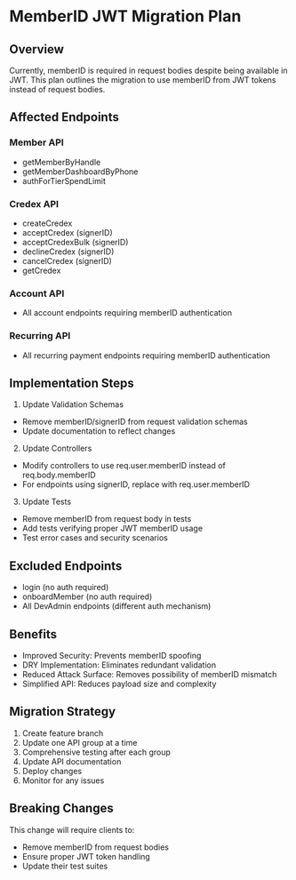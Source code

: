 # MemberID JWT Migration Plan

## Overview
Currently, memberID is required in request bodies despite being available in JWT. This plan outlines the migration to use memberID from JWT tokens instead of request bodies.

## Affected Endpoints

### Member API
- getMemberByHandle
- getMemberDashboardByPhone
- authForTierSpendLimit

### Credex API
- createCredex
- acceptCredex (signerID)
- acceptCredexBulk (signerID)
- declineCredex (signerID)
- cancelCredex (signerID)
- getCredex

### Account API
- All account endpoints requiring memberID authentication

### Recurring API
- All recurring payment endpoints requiring memberID authentication

## Implementation Steps

1. Update Validation Schemas
- Remove memberID/signerID from request validation schemas
- Update documentation to reflect changes

2. Update Controllers
- Modify controllers to use req.user.memberID instead of req.body.memberID
- For endpoints using signerID, replace with req.user.memberID

3. Update Tests
- Remove memberID from request body in tests
- Add tests verifying proper JWT memberID usage
- Test error cases and security scenarios

## Excluded Endpoints
- login (no auth required)
- onboardMember (no auth required)
- All DevAdmin endpoints (different auth mechanism)

## Benefits
- Improved Security: Prevents memberID spoofing
- DRY Implementation: Eliminates redundant validation
- Reduced Attack Surface: Removes possibility of memberID mismatch
- Simplified API: Reduces payload size and complexity

## Migration Strategy
1. Create feature branch
2. Update one API group at a time
3. Comprehensive testing after each group
4. Update API documentation
5. Deploy changes
6. Monitor for any issues

## Breaking Changes
This change will require clients to:
- Remove memberID from request bodies
- Ensure proper JWT token handling
- Update their test suites
